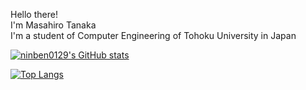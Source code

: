 Hello there!<br>I'm Masahiro Tanaka<br>I'm a student of Computer Engineering of Tohoku University in Japan


[![ninben0129's GitHub stats](https://github-readme-stats.vercel.app/api?username=ninben0129&theme=vue-dark&show_icons=true)](https://github.com/ninben0129/github-readme-stats)

[![Top Langs](https://github-readme-stats.vercel.app/api/top-langs/?username=ninben0129&theme=vue-dark&show_icons=true&layout=compact)](https://github.com/ninben0129/github-readme-stats)
